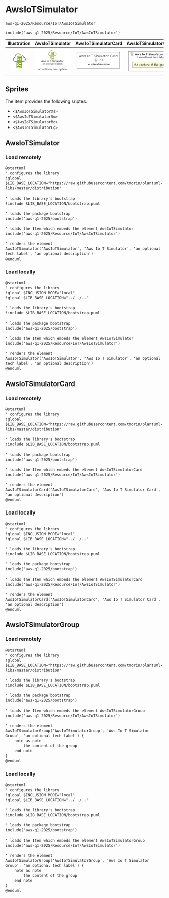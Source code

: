 # AwsIoTSimulator


```text
aws-q1-2025/Resource/IoT/AwsIoTSimulator
```

```text
include('aws-q1-2025/Resource/IoT/AwsIoTSimulator')
```



| Illustration | AwsIoTSimulator | AwsIoTSimulatorCard | AwsIoTSimulatorGroup |
| :---: | :---: | :---: | :---: |
| ![illustration for Illustration](../../../aws-q1-2025/Resource/IoT/AwsIoTSimulator.png) | ![illustration for AwsIoTSimulator](../../../aws-q1-2025/Resource/IoT/AwsIoTSimulator.Local.png) | ![illustration for AwsIoTSimulatorCard](../../../aws-q1-2025/Resource/IoT/AwsIoTSimulatorCard.Local.png) | ![illustration for AwsIoTSimulatorGroup](../../../aws-q1-2025/Resource/IoT/AwsIoTSimulatorGroup.Local.png) |



## Sprites
The item provides the following sriptes:

- `<$AwsIoTSimulatorXs>`
- `<$AwsIoTSimulatorSm>`
- `<$AwsIoTSimulatorMd>`
- `<$AwsIoTSimulatorLg>`





## AwsIoTSimulator

### Load remotely
```plantuml
@startuml
' configures the library
!global $LIB_BASE_LOCATION="https://raw.githubusercontent.com/tmorin/plantuml-libs/master/distribution"

' loads the library's bootstrap
!include $LIB_BASE_LOCATION/bootstrap.puml

' loads the package bootstrap
include('aws-q1-2025/bootstrap')

' loads the Item which embeds the element AwsIoTSimulator
include('aws-q1-2025/Resource/IoT/AwsIoTSimulator')

' renders the element
AwsIoTSimulator('AwsIoTSimulator', 'Aws Io T Simulator', 'an optional tech label', 'an optional description')
@enduml
```

### Load locally
```plantuml
@startuml
' configures the library
!global $INCLUSION_MODE="local"
!global $LIB_BASE_LOCATION="../../.."

' loads the library's bootstrap
!include $LIB_BASE_LOCATION/bootstrap.puml

' loads the package bootstrap
include('aws-q1-2025/bootstrap')

' loads the Item which embeds the element AwsIoTSimulator
include('aws-q1-2025/Resource/IoT/AwsIoTSimulator')

' renders the element
AwsIoTSimulator('AwsIoTSimulator', 'Aws Io T Simulator', 'an optional tech label', 'an optional description')
@enduml
```

## AwsIoTSimulatorCard

### Load remotely
```plantuml
@startuml
' configures the library
!global $LIB_BASE_LOCATION="https://raw.githubusercontent.com/tmorin/plantuml-libs/master/distribution"

' loads the library's bootstrap
!include $LIB_BASE_LOCATION/bootstrap.puml

' loads the package bootstrap
include('aws-q1-2025/bootstrap')

' loads the Item which embeds the element AwsIoTSimulatorCard
include('aws-q1-2025/Resource/IoT/AwsIoTSimulator')

' renders the element
AwsIoTSimulatorCard('AwsIoTSimulatorCard', 'Aws Io T Simulator Card', 'an optional description')
@enduml
```

### Load locally
```plantuml
@startuml
' configures the library
!global $INCLUSION_MODE="local"
!global $LIB_BASE_LOCATION="../../.."

' loads the library's bootstrap
!include $LIB_BASE_LOCATION/bootstrap.puml

' loads the package bootstrap
include('aws-q1-2025/bootstrap')

' loads the Item which embeds the element AwsIoTSimulatorCard
include('aws-q1-2025/Resource/IoT/AwsIoTSimulator')

' renders the element
AwsIoTSimulatorCard('AwsIoTSimulatorCard', 'Aws Io T Simulator Card', 'an optional description')
@enduml
```

## AwsIoTSimulatorGroup

### Load remotely
```plantuml
@startuml
' configures the library
!global $LIB_BASE_LOCATION="https://raw.githubusercontent.com/tmorin/plantuml-libs/master/distribution"

' loads the library's bootstrap
!include $LIB_BASE_LOCATION/bootstrap.puml

' loads the package bootstrap
include('aws-q1-2025/bootstrap')

' loads the Item which embeds the element AwsIoTSimulatorGroup
include('aws-q1-2025/Resource/IoT/AwsIoTSimulator')

' renders the element
AwsIoTSimulatorGroup('AwsIoTSimulatorGroup', 'Aws Io T Simulator Group', 'an optional tech label') {
    note as note
        the content of the group
    end note
}
@enduml
```

### Load locally
```plantuml
@startuml
' configures the library
!global $INCLUSION_MODE="local"
!global $LIB_BASE_LOCATION="../../.."

' loads the library's bootstrap
!include $LIB_BASE_LOCATION/bootstrap.puml

' loads the package bootstrap
include('aws-q1-2025/bootstrap')

' loads the Item which embeds the element AwsIoTSimulatorGroup
include('aws-q1-2025/Resource/IoT/AwsIoTSimulator')

' renders the element
AwsIoTSimulatorGroup('AwsIoTSimulatorGroup', 'Aws Io T Simulator Group', 'an optional tech label') {
    note as note
        the content of the group
    end note
}
@enduml
```

